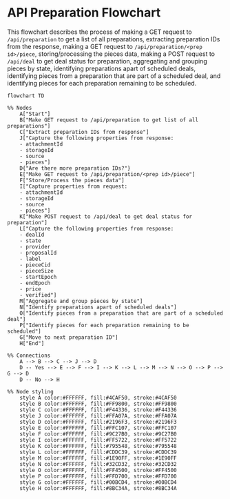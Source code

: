 # API Preparation Flowchart

This flowchart describes the process of making a GET request to `/api/preparation` to get a list of all preparations, extracting preparation IDs from the response, making a GET request to `/api/preparation/<prep id>/piece`, storing/processing the pieces data, making a POST request to `/api/deal` to get deal status for preparation, aggregating and grouping pieces by state, identifying preparations apart of scheduled deals, identifying pieces from a preparation that are part of a scheduled deal, and identifying pieces for each preparation remaining to be scheduled.

```mermaid
flowchart TD

%% Nodes
    A["Start"]
    B["Make GET request to /api/preparation to get list of all preparations"]
    C["Extract preparation IDs from response"]
    J["Capture the following properties from response:
    - attachmentId
    - storageId
    - source
    - pieces"]
    D{"Are there more preparation IDs?"}
    E["Make GET request to /api/preparation/<prep id>/piece"]
    F["Store/Process the pieces data"]
    I["Capture properties from request:
    - attachmentId
    - storageId
    - source
    - pieces"]
    K["Make POST request to /api/deal to get deal status for preparation"]
    L["Capture the following properties from response:
    - dealId
    - state
    - provider
    - proposalId
    - label
    - pieceCid
    - pieceSize
    - startEpoch
    - endEpoch
    - price
    - verified"]
    M["Aggregate and group pieces by state"]
    N["Identify preparations apart of scheduled deals"]
    O["Identify pieces from a preparation that are part of a scheduled deal"]
    P["Identify pieces for each preparation remaining to be scheduled"]
    G["Move to next preparation ID"]
    H["End"]

%% Connections
    A --> B --> C --> J --> D
    D -- Yes --> E --> F --> I --> K --> L --> M --> N --> O --> P --> G --> D
    D -- No --> H

%% Node styling
    style A color:#FFFFFF, fill:#4CAF50, stroke:#4CAF50
    style B color:#FFFFFF, fill:#FF9800, stroke:#FF9800
    style C color:#FFFFFF, fill:#F44336, stroke:#F44336
    style J color:#FFFFFF, fill:#FFA07A, stroke:#FFA07A
    style D color:#FFFFFF, fill:#2196F3, stroke:#2196F3
    style E color:#FFFFFF, fill:#FFC107, stroke:#FFC107
    style F color:#FFFFFF, fill:#9C27B0, stroke:#9C27B0
    style I color:#FFFFFF, fill:#FF5722, stroke:#FF5722
    style K color:#FFFFFF, fill:#795548, stroke:#795548
    style L color:#FFFFFF, fill:#CDDC39, stroke:#CDDC39
    style M color:#FFFFFF, fill:#1E90FF, stroke:#1E90FF
    style N color:#FFFFFF, fill:#32CD32, stroke:#32CD32
    style O color:#FFFFFF, fill:#FF4500, stroke:#FF4500
    style P color:#FFFFFF, fill:#FFD700, stroke:#FFD700
    style G color:#FFFFFF, fill:#00BCD4, stroke:#00BCD4
    style H color:#FFFFFF, fill:#8BC34A, stroke:#8BC34A
```
